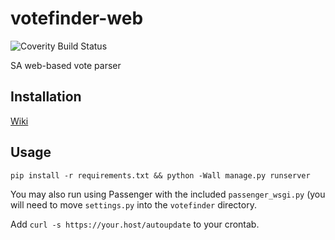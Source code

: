 # votefinder-web
![Coverity Build Status](https://img.shields.io/coverity/scan/14207.svg)

SA web-based vote parser

## Installation

[Wiki](https://www.samafia.net/wiki/Votefinder)

## Usage
`pip install -r requirements.txt && python -Wall manage.py runserver`

You may also run using Passenger with the included `passenger_wsgi.py` (you will need to move `settings.py` into the `votefinder` directory.

Add `curl -s https://your.host/autoupdate` to your crontab.

